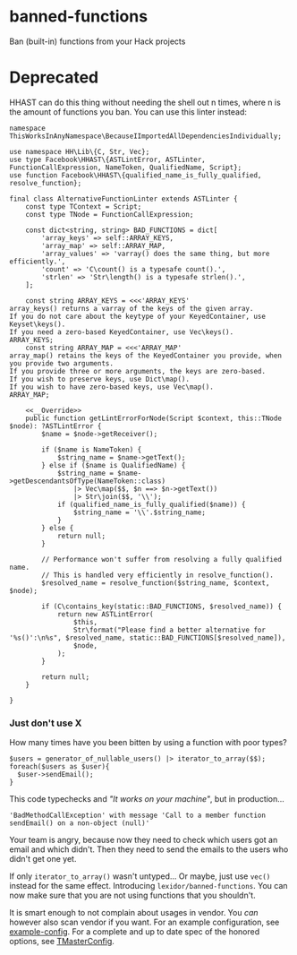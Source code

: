 # banned-functions
Ban (built-in) functions from your Hack projects

# Deprecated

HHAST can do this thing without needing the shell out n times, where n is the amount of functions you ban.
You can use this linter instead:

```HACK
namespace ThisWorksInAnyNamespace\BecauseIImportedAllDependenciesIndividually;

use namespace HH\Lib\{C, Str, Vec};
use type Facebook\HHAST\{ASTLintError, ASTLinter, FunctionCallExpression, NameToken, QualifiedName, Script};
use function Facebook\HHAST\{qualified_name_is_fully_qualified, resolve_function};

final class AlternativeFunctionLinter extends ASTLinter {
    const type TContext = Script;
    const type TNode = FunctionCallExpression;

    const dict<string, string> BAD_FUNCTIONS = dict[
        'array_keys' => self::ARRAY_KEYS,
        'array_map' => self::ARRAY_MAP,
        'array_values' => 'varray() does the same thing, but more efficiently.',
        'count' => 'C\count() is a typesafe count().',
        'strlen' => 'Str\length() is a typesafe strlen().',
    ];

    const string ARRAY_KEYS = <<<'ARRAY_KEYS'
array_keys() returns a varray of the keys of the given array.
If you do not care about the keytype of your KeyedContainer, use Keyset\keys().
If you need a zero-based KeyedContainer, use Vec\keys().
ARRAY_KEYS;
    const string ARRAY_MAP = <<<'ARRAY_MAP'
array_map() retains the keys of the KeyedContainer you provide, when you provide two arguments.
If you provide three or more arguments, the keys are zero-based.
If you wish to preserve keys, use Dict\map().
If you wish to have zero-based keys, use Vec\map().
ARRAY_MAP;

    <<__Override>>
    public function getLintErrorForNode(Script $context, this::TNode $node): ?ASTLintError {
        $name = $node->getReceiver();

        if ($name is NameToken) {
            $string_name = $name->getText();
        } else if ($name is QualifiedName) {
            $string_name = $name->getDescendantsOfType(NameToken::class)
                |> Vec\map($$, $n ==> $n->getText())
                |> Str\join($$, '\\');
            if (qualified_name_is_fully_qualified($name)) {
                $string_name = '\\'.$string_name;
            }
        } else {
            return null;
        }

        // Performance won't suffer from resolving a fully qualified name.
        // This is handled very efficiently in resolve_function().
        $resolved_name = resolve_function($string_name, $context, $node);

        if (C\contains_key(static::BAD_FUNCTIONS, $resolved_name)) {
            return new ASTLintError(
                $this,
                Str\format("Please find a better alternative for '%s()':\n%s", $resolved_name, static::BAD_FUNCTIONS[$resolved_name]),
                $node,
            );
        }

        return null;
    }

}

```

### Just don't use X

How many times have you been bitten by using a function with poor types?

```HACK
$users = generator_of_nullable_users() |> iterator_to_array($$);
foreach($users as $user){
  $user->sendEmail();
}
```

This code typechecks and _"It works on your machine"_, but in production...

```
'BadMethodCallException' with message 'Call to a member function sendEmail() on a non-object (null)'
```

Your team is angry, because now they need to check which users got an email and which didn't.
Then they need to send the emails to the users who didn't get one yet.

If only `iterator_to_array()` wasn't untyped...
Or maybe, just use `vec()` instead for the same effect.
Introducing `lexidor/banned-functions`.
You can now make sure that you are not using functions that you shouldn't.

It is smart enough to not complain about usages in vendor.
You _can_ however also scan vendor if you want.
For an example configuration, see [example-config](https://github.com/lexidor/banned-functions/blob/master/example-config.json).
For a complete and up to date spec of the honored options, see [TMasterConfig](https://github.com/lexidor/banned-functions/blob/master/src/TMasterConfig.hack).
